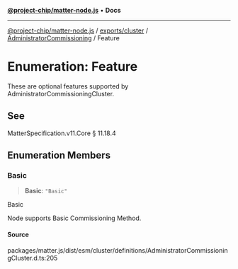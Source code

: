 [**@project-chip/matter-node.js**](../../../../../README.md) • **Docs**

***

[@project-chip/matter-node.js](../../../../../modules.md) / [exports/cluster](../../../README.md) / [AdministratorCommissioning](../README.md) / Feature

# Enumeration: Feature

These are optional features supported by AdministratorCommissioningCluster.

## See

MatterSpecification.v11.Core § 11.18.4

## Enumeration Members

### Basic

> **Basic**: `"Basic"`

Basic

Node supports Basic Commissioning Method.

#### Source

packages/matter.js/dist/esm/cluster/definitions/AdministratorCommissioningCluster.d.ts:205

